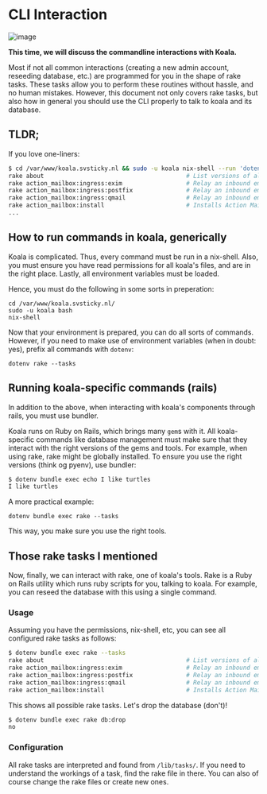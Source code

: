 # CLI Interaction

![image](https://i.imgflip.com/9tbq2d.jpg)

**This time, we will discuss the commandline interactions with Koala.**

Most if not all common interactions (creating a new admin account, reseeding database, etc.)
are programmed for you in the shape of rake tasks.
These tasks allow you to perform these routines without hassle, and no human mistakes.
However, this document not only covers rake tasks, but also how in general you should use the CLI
properly to talk to koala and its database.

## TLDR;

If you love one-liners:

```bash
$ cd /var/www/koala.svsticky.nl && sudo -u koala nix-shell --run 'dotenv bundle exec rake --tasks'
rake about                                        # List versions of all Rails frameworks and the environment
rake action_mailbox:ingress:exim                  # Relay an inbound email from Exim to Action Mailbox (URL and INGRESS_PASSWORD required)
rake action_mailbox:ingress:postfix               # Relay an inbound email from Postfix to Action Mailbox (URL and INGRESS_PASSWORD required)
rake action_mailbox:ingress:qmail                 # Relay an inbound email from Qmail to Action Mailbox (URL and INGRESS_PASSWORD required)
rake action_mailbox:install                       # Installs Action Mailbox and its dependencies
...
```

## How to run commands in koala, generically

Koala is complicated.
Thus, every command must be run in a nix-shell.
Also, you must ensure you have read permissions for all koala's files, and are
in the right place.
Lastly, all environment variables must be loaded.

Hence, you must do the following in some sorts in preperation:

```
cd /var/www/koala.svsticky.nl/
sudo -u koala bash
nix-shell
```

Now that your environment is prepared, you can do all sorts of commands.
However, if you need to make use of environment variables (when in doubt: yes), prefix all commands with `dotenv`:

```
dotenv rake --tasks
```

## Running koala-specific commands (rails)

In addition to the above, when interacting with koala's components through rails,
you must use bundler.

Koala runs on Ruby on Rails, which brings many `gem`s with it.
All koala-specific commands like database management must make sure that they interact
with the right versions of the gems and tools.
For example, when using rake, rake might be globally installed.
To ensure you use the right versions (think og pyenv), use bundler:

```bash
$ dotenv bundle exec echo I like turtles
I like turtles
```

A more practical example:

```
dotenv bundle exec rake --tasks
```

This way, you make sure you use the right tools.

## Those rake tasks I mentioned

Now, finally, we can interact with rake, one of koala's tools.
Rake is a Ruby on Rails utility which runs ruby scripts for you, talking to koala.
For example, you can reseed the database with this using a single command.

### Usage

Assuming you have the permissions, nix-shell, etc, you can see all configured rake tasks as follows:

```bash
$ dotenv bundle exec rake --tasks
rake about                                        # List versions of all Rails frameworks and the environment
rake action_mailbox:ingress:exim                  # Relay an inbound email from Exim to Action Mailbox (URL and INGRESS_PASSWORD required)
rake action_mailbox:ingress:postfix               # Relay an inbound email from Postfix to Action Mailbox (URL and INGRESS_PASSWORD required)
rake action_mailbox:ingress:qmail                 # Relay an inbound email from Qmail to Action Mailbox (URL and INGRESS_PASSWORD required)
rake action_mailbox:install                       # Installs Action Mailbox and its dependencies
```

This shows all possible rake tasks. Let's drop the database (don't)!

```bash
$ dotenv bundle exec rake db:drop
no
```

### Configuration

All rake tasks are interpreted and found from `/lib/tasks/`.
If you need to understand the workings of a task, find the rake file in there.
You can also of course change the rake files or create new ones.

